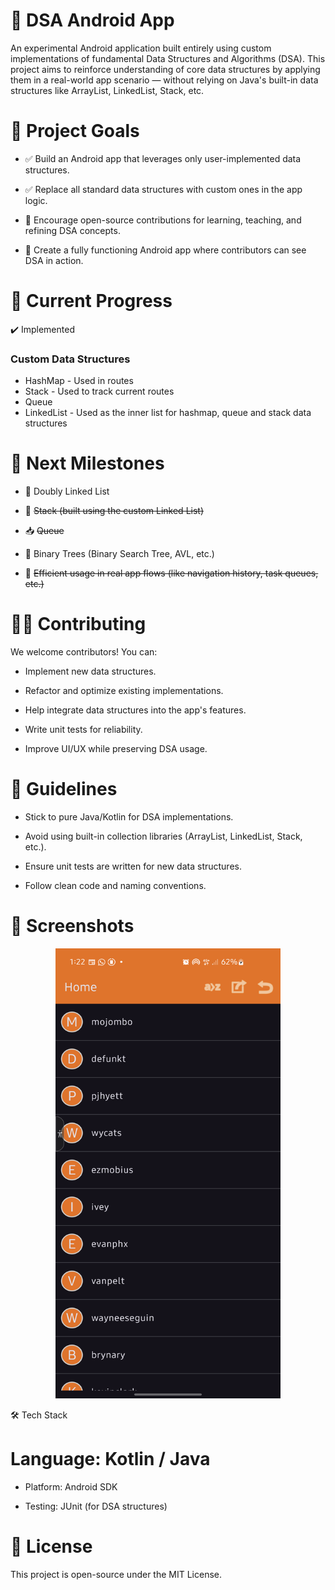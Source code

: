 # 📱 DSA Android App

An experimental Android application built entirely using custom implementations of fundamental Data Structures and Algorithms (DSA). This project aims to reinforce understanding of core data structures by applying them in a real-world app scenario — without relying on Java's built-in data structures like ArrayList, LinkedList, Stack, etc.

# 🚀 Project Goals

- ✅ Build an Android app that leverages only user-implemented data structures.

- ✅ Replace all standard data structures with custom ones in the app logic.

- 📌 Encourage open-source contributions for learning, teaching, and refining DSA concepts.

- 📱 Create a fully functioning Android app where contributors can see DSA in action.

# 📂 Current Progress
✔️ Implemented

### Custom Data Structures
- HashMap - Used in routes
- Stack - Used to track current routes
- Queue
- LinkedList - Used as the inner list for hashmap, queue and stack data structures

# 🧭 Next Milestones

- 🔁 Doubly Linked List

- 🧱 ~~Stack (built using the custom Linked List)~~

- 📥 ~~Queue~~

- 🌳 Binary Trees (Binary Search Tree, AVL, etc.)

- 🧠 ~~Efficient usage in real app flows (like navigation history, task queues, etc.)~~

# 👨‍💻 Contributing

We welcome contributors! You can:

- Implement new data structures.

- Refactor and optimize existing implementations.

- Help integrate data structures into the app's features.

- Write unit tests for reliability.

- Improve UI/UX while preserving DSA usage.

# 📌 Guidelines

- Stick to pure Java/Kotlin for DSA implementations.

- Avoid using built-in collection libraries (ArrayList, LinkedList, Stack, etc.).

- Ensure unit tests are written for new data structures.

- Follow clean code and naming conventions.

# 📸 Screenshots
<p align="center">
  <img src="media/Screenshot_20250708_012307.png" alt="Main Screen" width="360" height="720">
</p>

🛠️ Tech Stack

# Language: Kotlin / Java

- Platform: Android SDK

- Testing: JUnit (for DSA structures)

# 📄 License

This project is open-source under the MIT License.
